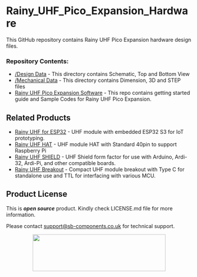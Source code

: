 # Rainy_UHF_Pico_Expansion_Hardware

This GitHub repository contains Rainy UHF Pico Expansion hardware design files. 

### Repository Contents:
  - [/Design Data](https://github.com/sbcshop/Rainy_UHF_Pico_Expansion_Hardware/tree/main/Design%20Data) - This directory contains Schematic, Top and Bottom View
  - [/Mechanical Data](https://github.com/sbcshop/Rainy_UHF_Pico_Expansion_Hardware/tree/main/Mechanical%20Data) - This directory contains Dimension, 3D and STEP files
  - [Rainy UHF Pico Expansion Software](https://github.com/sbcshop/Rainy_UHF_Pico_Expansion_Software) - This repo contains getting started guide and Sample Codes for Rainy UHF Pico Expansion.

## Related Products
   * [Rainy UHF for ESP32](https://shop.sb-components.co.uk/products/rainyfi-uhf-for-esp32-complete-board-kit) - UHF module with embedded ESP32 S3 for IoT prototyping.
   * [Rainy UHF HAT](https://shop.sb-components.co.uk/products/rainy-uhf-pi-hat-complete-kit) - UHF module HAT with Standard 40pin to support Raspberry Pi
   * [Rainy UHF SHIELD](https://shop.sb-components.co.uk/products/rainy-shield-for-arduino-board-complete-kit) - UHF Shield form factor for use with Arduino, Ardi-32, Ardi-Pi, and other compatible boards.
   * [Rainy UHF Breakout](https://shop.sb-components.co.uk/products/rainy-uhf-breakout-complete-ki) - Compact UHF module breakout with Type C for standalone use and TTL for interfacing with various MCU.

## Product License

This is ***open source*** product. Kindly check LICENSE.md file for more information.

Please contact support@sb-components.co.uk for technical support.
<p align="center">
  <img width="360" height="100" src="https://cdn.shopify.com/s/files/1/1217/2104/files/Logo_sb_component_3.png?v=1666086771&width=300">
</p>
